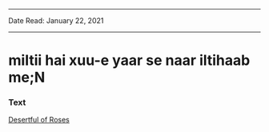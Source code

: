 
---

Date Read: January 22, 2021

---


# miltii hai xuu-e yaar se naar iltihaab me;N


### Text

[Desertful of Roses](http://www.columbia.edu/itc/mealac/pritchett/00ghalib/097/index_097.html)


